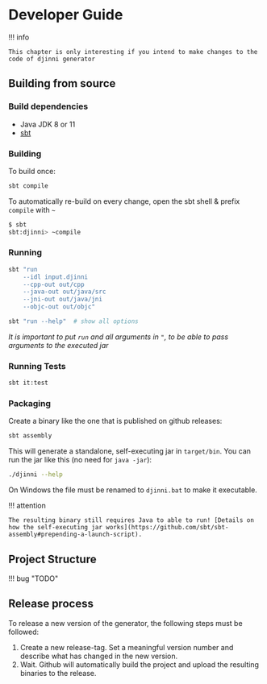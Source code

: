 # Developer Guide

!!! info

    This chapter is only interesting if you intend to make changes to the code of djinni generator

## Building from source

### Build dependencies

- Java JDK 8 or 11
- [sbt](https://www.scala-sbt.org/)

### Building

To build once:

```bash
sbt compile
```

To automatically re-build on every change, open the sbt shell & prefix `compile` with `~`

```bash
$ sbt
sbt:djinni> ~compile
```


### Running

```bash
sbt "run
    --idl input.djinni
    --cpp-out out/cpp
    --java-out out/java/src
    --jni-out out/java/jni
    --objc-out out/objc"
```

```bash
sbt "run --help"  # show all options
```

*It is important to put `run` and all arguments in `"`, to be able to pass arguments to the executed jar*

### Running Tests

```bash
sbt it:test
```

### Packaging

Create a binary like the one that is published on github releases:

```bash
sbt assembly
```

This will generate a standalone, self-executing jar in `target/bin`.
You can run the jar like this (no need for `java -jar`):

```bash
./djinni --help
```

On Windows the file must be renamed to `djinni.bat` to make it executable.

!!! attention

    The resulting binary still requires Java to able to run! [Details on how the self-executing jar works](https://github.com/sbt/sbt-assembly#prepending-a-launch-script).

## Project Structure

!!! bug "TODO"

## Release process

To release a new version of the generator, the following steps must be followed:

1. Create a new release-tag. Set a meaningful version number and describe what has changed in the new version.
2. Wait. Github will automatically build the project and upload the resulting binaries to the release.
